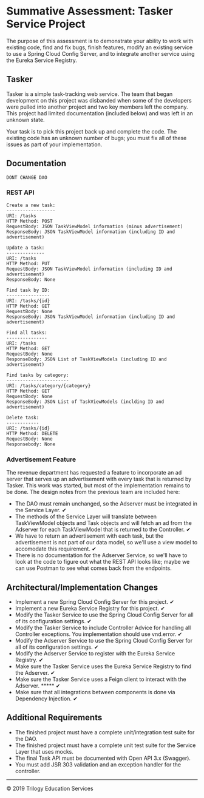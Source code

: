 # Summative Assessment: Tasker Service Project

The purpose of this assessment is to demonstrate your ability to work with existing code, find and fix bugs, finish features, modify an existing service to use a Spring Cloud Config Server, and to integrate another service using the Eureka Service Registry.

## Tasker

Tasker is a simple task-tracking web service. The team that began development on this project was disbanded when some of the developers were pulled into another project and two key members left the company. This project had limited documentation (included below) and was left in an unknown state. 

Your task is to pick this project back up and complete the code. The existing code has an unknown number of bugs; you must fix all of these issues as part of your implementation.

## Documentation

``` DONT CHANGE DAO ```

### REST API

```javasc
Create a new task:
------------------
URI: /tasks
HTTP Method: POST
RequestBody: JSON TaskViewModel information (minus advertisement)
ResponseBody: JSON TaskViewModel information (including ID and advertisement)

Update a task:
--------------
URI: /tasks
HTTP Method: PUT
RequestBody: JSON TaskViewModel information (including ID and advertisement)
ResponseBody: None

Find task by ID:
----------------
URI: /tasks/{id}
HTTP Method: GET
RequestBody: None
ResponseBody: JSON TaskViewModel information (including ID and advertisement)

Find all tasks:
---------------
URI: /tasks
HTTP Method: GET
RequestBody: None
ResponseBody: JSON List of TaskViewModels (including ID and advertisement)

Find tasks by category:
-----------------------
URI: /tasks/category/{category}
HTTP Method: GET
RequestBody: None
ResponseBody: JSON List of TaskViewModels (inclding ID and advertisement)

Delete task:
------------
URI: /tasks/{id}
HTTP Method: DELETE
RequestBody: None
Responsebody: None
```

### Advertisement Feature

The revenue department has requested a feature to incorporate an ad server that serves up an advertisement with every task that is returned by Tasker. This work was started, but most of the implementation remains to be done. The design notes from the previous team are included here:


* The DAO must remain unchanged, so the Adserver must be integrated in the Service Layer. ✔︎
* The methods of the Service Layer will translate between TaskViewModel objects and Task objects and will fetch an ad from the Adserver for each TaskViewModel that is returned to the Controller. ✔︎
* We have to return an advertisement with each task, but the advertisement is not part of our data model, so we'll use a view model to accomodate this requirement. ✔︎
* There is no documentation for the Adserver Service, so we'll have to look at the code to figure out what the REST API looks like; maybe we can use Postman to see what comes back from the endpoints.



## Architectural/Implementation Changes

* Implement a new Spring Cloud Config Server for this project. ✔︎
* Implement a new Eureka Service Registry for this project. ✔︎
* Modify the Tasker Service to use the Spring Cloud Config Server for all of its configuration settings. ✔︎
* Modify the Tasker Service to include Controller Advice for handling all Controller exceptions. You implementation should use vnd.error. ✔︎
* Modify the Adserver Service to use the Spring Cloud Config Server for all of its configuration settings. ✔︎
* Modify the Adserver Service to register with the Eureka Service Registry. ✔︎
* Make sure the Tasker Service uses the Eureka Service Registry to find the Adserver. ✔︎
* Make sure the Tasker Service uses a Feign client to interact with the Adserver. ***** ✔︎
* Make sure that all integrations between components is done via Dependency Injection. ✔︎

## Additional Requirements

* The finished project must have a complete unit/integration test suite for the DAO.
* The finished project must have a complete unit test suite for the Service Layer that uses mocks.
* The final Task API must be documented with Open API 3.x (Swagger).
* You must add JSR 303 validation and an exception handler for the controller.

---

© 2019 Trilogy Education Services
